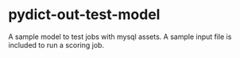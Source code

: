 # pydict-out-test-model

A sample model to test jobs with mysql assets. A sample input file is included to run a scoring job.
